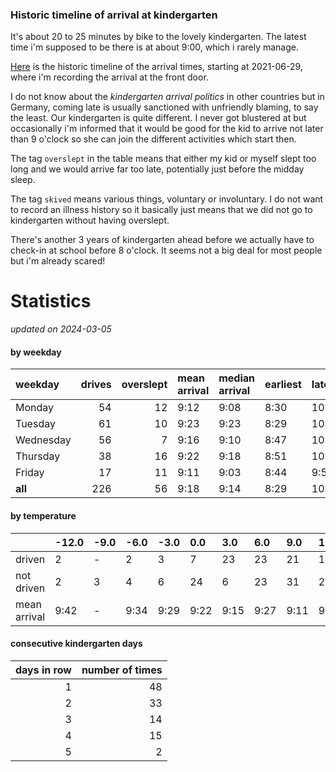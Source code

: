 ### Historic timeline of arrival at kindergarten

It's about 20 to 25 minutes by bike to the lovely kindergarten. 
The latest time i'm supposed to be there is at about 9:00, 
which i rarely manage. 

[Here](times.csv) is the historic timeline of the arrival times, starting
at 2021-06-29, where i'm recording the arrival at the front door.

I do not know about the *kindergarten arrival politics* in other
countries but in Germany, coming late is usually sanctioned 
with unfriendly blaming, to say the least. Our kindergarten is quite
different. I never got blustered at but occasionally i'm informed
that it would be good for the kid to arrive not later than 9 o'clock
so she can join the different activities which start then. 

The tag `overslept` in the table means that either my kid or myself
slept too long and we would arrive far too late, potentially just
before the midday sleep.

The tag `skived` means various things, voluntary or involuntary. I 
do not want to record an illness history so it basically just means
that we did not go to kindergarten without having overslept.

There's another 3 years of kindergarten ahead before we actually 
have to check-in at school before 8 o'clock. It seems not a big deal
for most people but i'm already scared!


# Statistics

*updated on 2024-03-05*

#### by weekday

| weekday   |   drives |   overslept | mean arrival   | median arrival   | earliest   | latest   |
|:----------|---------:|------------:|:---------------|:-----------------|:-----------|:---------|
| Monday    |       54 |          12 | 9:12           | 9:08             | 8:30       | 10:14    |
| Tuesday   |       61 |          10 | 9:23           | 9:23             | 8:29       | 10:20    |
| Wednesday |       56 |           7 | 9:16           | 9:10             | 8:47       | 10:26    |
| Thursday  |       38 |          16 | 9:22           | 9:18             | 8:51       | 10:32    |
| Friday    |       17 |          11 | 9:11           | 9:03             | 8:44       | 9:56     |
| **all**   |      226 |          56 | 9:18           | 9:14             | 8:29       | 10:32    |

#### by temperature

|              | -12.0   | -9.0   | -6.0   | -3.0   | 0.0   | 3.0   | 6.0   | 9.0   | 12.0   | 15.0   | 18.0   | 21.0   | 24.0   |
|:-------------|:--------|:-------|:-------|:-------|:------|:------|:------|:------|:-------|:-------|:-------|:-------|:-------|
| driven       | 2       | -      | 2      | 3      | 7     | 23    | 23    | 21    | 19     | 14     | 6      | 6      | 2      |
| not driven   | 2       | 3      | 4      | 6      | 24    | 6     | 23    | 31    | 25     | 13     | 15     | 6      | 3      |
| mean arrival | 9:42    | -      | 9:34   | 9:29   | 9:22  | 9:15  | 9:27  | 9:11  | 9:15   | 9:38   | 9:42   | 9:18   | 9:39   |

#### consecutive kindergarten days

|   days in row |   number of times |
|--------------:|------------------:|
|             1 |                48 |
|             2 |                33 |
|             3 |                14 |
|             4 |                15 |
|             5 |                 2 |

